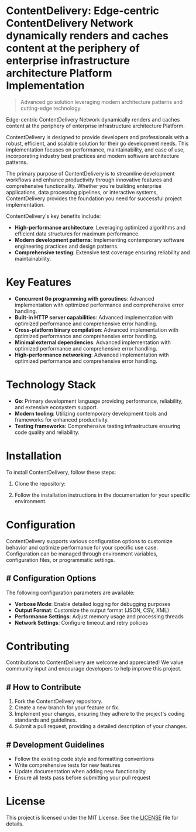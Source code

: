 <!-- fallback_ContentDelivery_20251015194825_44233 -->

# ContentDelivery: Edge-centric ContentDelivery Network dynamically renders and caches content at the periphery of enterprise infrastructure architecture Platform Implementation
> Advanced go solution leveraging modern architecture patterns and cutting-edge technology.

Edge-centric ContentDelivery Network dynamically renders and caches content at the periphery of enterprise infrastructure architecture Platform.

ContentDelivery is designed to provide developers and professionals with a robust, efficient, and scalable solution for their go development needs. This implementation focuses on performance, maintainability, and ease of use, incorporating industry best practices and modern software architecture patterns.

The primary purpose of ContentDelivery is to streamline development workflows and enhance productivity through innovative features and comprehensive functionality. Whether you're building enterprise applications, data processing pipelines, or interactive systems, ContentDelivery provides the foundation you need for successful project implementation.

ContentDelivery's key benefits include:

* **High-performance architecture**: Leveraging optimized algorithms and efficient data structures for maximum performance.
* **Modern development patterns**: Implementing contemporary software engineering practices and design patterns.
* **Comprehensive testing**: Extensive test coverage ensuring reliability and maintainability.

# Key Features

* **Concurrent Go programming with goroutines**: Advanced implementation with optimized performance and comprehensive error handling.
* **Built-in HTTP server capabilities**: Advanced implementation with optimized performance and comprehensive error handling.
* **Cross-platform binary compilation**: Advanced implementation with optimized performance and comprehensive error handling.
* **Minimal external dependencies**: Advanced implementation with optimized performance and comprehensive error handling.
* **High-performance networking**: Advanced implementation with optimized performance and comprehensive error handling.

# Technology Stack

* **Go**: Primary development language providing performance, reliability, and extensive ecosystem support.
* **Modern tooling**: Utilizing contemporary development tools and frameworks for enhanced productivity.
* **Testing frameworks**: Comprehensive testing infrastructure ensuring code quality and reliability.

# Installation

To install ContentDelivery, follow these steps:

1. Clone the repository:


2. Follow the installation instructions in the documentation for your specific environment.

# Configuration

ContentDelivery supports various configuration options to customize behavior and optimize performance for your specific use case. Configuration can be managed through environment variables, configuration files, or programmatic settings.

## # Configuration Options

The following configuration parameters are available:

* **Verbose Mode**: Enable detailed logging for debugging purposes
* **Output Format**: Customize the output format (JSON, CSV, XML)
* **Performance Settings**: Adjust memory usage and processing threads
* **Network Settings**: Configure timeout and retry policies

# Contributing

Contributions to ContentDelivery are welcome and appreciated! We value community input and encourage developers to help improve this project.

## # How to Contribute

1. Fork the ContentDelivery repository.
2. Create a new branch for your feature or fix.
3. Implement your changes, ensuring they adhere to the project's coding standards and guidelines.
4. Submit a pull request, providing a detailed description of your changes.

## # Development Guidelines

* Follow the existing code style and formatting conventions
* Write comprehensive tests for new features
* Update documentation when adding new functionality
* Ensure all tests pass before submitting your pull request

# License

This project is licensed under the MIT License. See the [LICENSE](https://github.com/lisaantal/ContentDelivery/blob/main/LICENSE) file for details.
